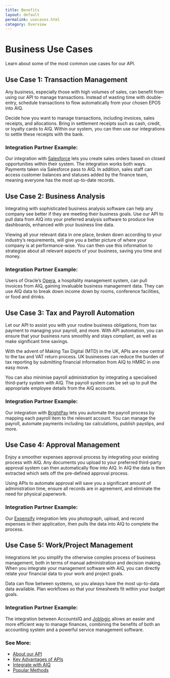 ```yaml
---
title: Benefits
layout: default
permalink: usecases.html
category: Overview
---
```


# Business Use Cases
Learn about some of the most common use cases for our API.

## Use Case 1: Transaction Management
Any business, especially those with high volumes of sales, can benefit from using our API to manage transactions. Instead of wasting time with double-entry, schedule transactions to flow automatically from your chosen EPOS into AIQ. 

Decide how you want to manage transactions, including invoices, sales receipts, and allocations. Bring in settlement receipts such as cash, credit, or loyalty cards to AIQ. Within our system, you can then use our integrations to settle these receipts with the bank.

### Integration Partner Example:
Our integration with [Salesforce](https://www.accountsiq.com/features/integrations/salesforce/) lets you create sales orders based on closed opportunities within their system. The integration works both ways. Payments taken via Salesforce pass to AIQ. In addition, sales staff can access customer balances and statuses added by the finance team, meaning everyone has the most up-to-date records.

## Use Case 2: Business Analysis
Integrating with sophisticated business analysis software can help any company see better if they are meeting their business goals. Use our API to pull data from AIQ into your preferred analysis software to produce live dashboards, enhanced with your business line data.

Viewing all your relevant data in one place, broken down according to your industry’s requirements, will give you a better picture of where your company is at performance-wise. You can then use this information to strategise about all relevant aspects of your business, saving you time and money.

### Integration Partner Example:
Users of Oracle’s [Opera](https://www.accountsiq.com/features/integrations/opera/), a hospitality management system, can pull invoices from AIQ, gaining invaluable business management data. They can use AIQ data to break down income down by rooms, conference facilities, or food and drinks.

## Use Case 3: Tax and Payroll Automation
Let our API to assist you with your routine business obligations, from tax payment to managing your payroll, and more. With API automation, you can ensure that your business runs smoothly and stays compliant, as well as make significant time savings.

With the advent of Making Tax Digital (MTD) in the UK, APIs are now central to the tax and VAT return process. UK businesses can reduce the burden of tax reporting by submitting financial information from AIQ to HMRC in one easy move.

You can also minimise payroll administration by integrating a specialised third-party system with AIQ. The payroll system can be set up to pull the appropriate employee details from the AIQ accounts.

### Integration Partner Example:
Our integration with [BrightPay](https://www.accountsiq.com/features/integrations/brightpay/) lets you automate the payroll process by mapping each payroll item to the relevant account. You can manage the payroll, automate payments including tax calculations, publish payslips, and more.

## Use Case 4: Approval Management
Enjoy a smoother expenses approval process by integrating your existing process with AIQ. Any documents you upload to your preferred third-party approval system can then automatically flow into AIQ. In AIQ the data is then extracted which sets off the pre-defined approval process. 

Using APIs to automate approval will save you a significant amount of administration time, ensure all records are in agreement, and eliminate the need for physical paperwork.

### Integration Partner Example:
Our [Expensify](https://www.accountsiq.com/features/integrations/expensify/) integration lets you photograph, upload, and record expenses in their application, then pulls the data into AIQ to complete the process.

## Use Case 5: Work/Project Management
Integrations let you simplify the otherwise complex process of business management, both in terms of manual administration and decision making. When you integrate your management software with AIQ, you can directly relate your financial data to your work and project goals. 

Data can flow between systems, so you always have the most up-to-data data available. Plan workflows so that your timesheets fit within your budget goals. 

### Integration Partner Example:
The integration between AccountsIQ and [Joblogic](https://www.accountsiq.com/features/integrations/joblogic-integration/) allows an easier and more efficient way to manage finances, combining the benefits of both an accounting system and a powerful service management software.

### See More:
- [About our API](index.html)
- [Key Advantages of APIs](/AIQ-Wiki/usecases.html)
- [Integrate with AIQ](/AIQ-Wiki/integration.html)
- [Popular Methods](/AIQ-Wiki/datatypes.html)
